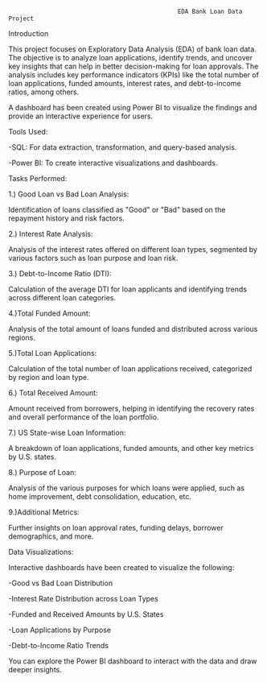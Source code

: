                                                    EDA Bank Loan Data Project
Introduction

This project focuses on Exploratory Data Analysis (EDA) of bank loan data. The objective is to analyze loan applications, identify trends, and uncover key insights that can help in better decision-making for loan approvals. The analysis includes key performance indicators (KPIs) like the total number of loan applications, funded amounts, interest rates, and debt-to-income ratios, among others.

A dashboard has been created using Power BI to visualize the findings and provide an interactive experience for users.

Tools Used:

-SQL: For data extraction, transformation, and query-based analysis.

-Power BI: To create interactive visualizations and dashboards.

Tasks Performed:

1.) Good Loan vs Bad Loan Analysis:

Identification of loans classified as "Good" or "Bad" based on the repayment history and risk factors.

2.) Interest Rate Analysis:

Analysis of the interest rates offered on different loan types, segmented by various factors such as loan purpose and loan risk.

3.) Debt-to-Income Ratio (DTI):

Calculation of the average DTI for loan applicants and identifying trends across different loan categories.

4.)Total Funded Amount:

Analysis of the total amount of loans funded and distributed across various regions.

5.)Total Loan Applications:

Calculation of the total number of loan applications received, categorized by region and loan type.

6.) Total Received Amount:

Amount received from borrowers, helping in identifying the recovery rates and overall performance of the loan portfolio.

7.) US State-wise Loan Information:

A breakdown of loan applications, funded amounts, and other key metrics by U.S. states.

8.) Purpose of Loan:

Analysis of the various purposes for which loans were applied, such as home improvement, debt consolidation, education, etc.

9.)Additional Metrics:

Further insights on loan approval rates, funding delays, borrower demographics, and more.

Data Visualizations:

Interactive dashboards have been created to visualize the following:

-Good vs Bad Loan Distribution

-Interest Rate Distribution across Loan Types

-Funded and Received Amounts by U.S. States

-Loan Applications by Purpose

-Debt-to-Income Ratio Trends


You can explore the Power BI dashboard to interact with the data and draw deeper insights.

                                                  
